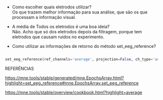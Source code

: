 - Como escolher quais eletrodos utilizar?  
Os que trazem melhor informação para sua análise, que são os que processam a informação visual.

- A média de Todos os eletrodos é uma boa ideia?  
Não. Acho que só dos eletrodos depois da filtragem, porque tem eletrodos que causam ruídos no experimento.

- Como utilizar as informações de retorno do método set_eeg_reference?  

```python

set_eeg_reference(ref_channels='average', projection=False, ch_type='auto', verbose=None)

```

REFERÊNCIAS

https://mne.tools/stable/generated/mne.EpochsArray.html?highlight=set_eeg_reference#mne.EpochsArray.set_eeg_reference  

https://mne.tools/stable/overview/cookbook.html?highlight=average



